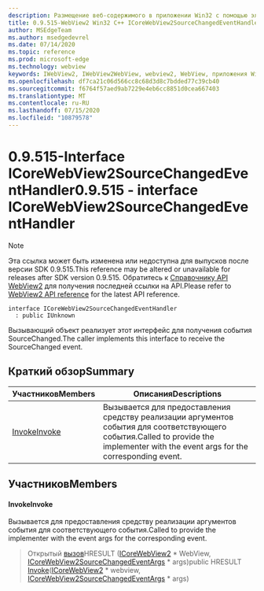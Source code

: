 ```yaml
---
description: Размещение веб-содержимого в приложении Win32 с помощью элемента управления Microsoft Edge WebView2
title: 0.9.515-WebView2 Win32 C++ ICoreWebView2SourceChangedEventHandler
author: MSEdgeTeam
ms.author: msedgedevrel
ms.date: 07/14/2020
ms.topic: reference
ms.prod: microsoft-edge
ms.technology: webview
keywords: IWebView2, IWebView2WebView, webview2, WebView, приложения Win32, Win32, EDGE, ICoreWebView2, ICoreWebView2Controller, элемент управления "веб-браузер", HTML Edge
ms.openlocfilehash: df7ca21c06d566cc8c68d3d8c7bdded77c39cb40
ms.sourcegitcommit: f6764f57aed9ab7229e4eb6cc8851d0cea667403
ms.translationtype: MT
ms.contentlocale: ru-RU
ms.lasthandoff: 07/15/2020
ms.locfileid: "10879578"
---
```

# <span data-ttu-id="6b2e8-104">0.9.515-Interface ICoreWebView2SourceChangedEventHandler</span><span class="sxs-lookup"><span data-stu-id="6b2e8-104">0.9.515 - interface ICoreWebView2SourceChangedEventHandler</span></span> 

> [!NOTE]
> <span data-ttu-id="6b2e8-105">Эта ссылка может быть изменена или недоступна для выпусков после версии SDK 0.9.515.</span><span class="sxs-lookup"><span data-stu-id="6b2e8-105">This reference may be altered or unavailable for releases after SDK version 0.9.515.</span></span> <span data-ttu-id="6b2e8-106">Обратитесь к [Справочнику API WebView2](../../../webview2-api-reference.md) для получения последней ссылки на API.</span><span class="sxs-lookup"><span data-stu-id="6b2e8-106">Please refer to [WebView2 API reference](../../../webview2-api-reference.md) for the latest API reference.</span></span>

```
interface ICoreWebView2SourceChangedEventHandler
  : public IUnknown
```

<span data-ttu-id="6b2e8-107">Вызывающий объект реализует этот интерфейс для получения события SourceChanged.</span><span class="sxs-lookup"><span data-stu-id="6b2e8-107">The caller implements this interface to receive the SourceChanged event.</span></span>

## <span data-ttu-id="6b2e8-108">Краткий обзор</span><span class="sxs-lookup"><span data-stu-id="6b2e8-108">Summary</span></span>

 <span data-ttu-id="6b2e8-109">Участников</span><span class="sxs-lookup"><span data-stu-id="6b2e8-109">Members</span></span>                        | <span data-ttu-id="6b2e8-110">Описания</span><span class="sxs-lookup"><span data-stu-id="6b2e8-110">Descriptions</span></span>
--------------------------------|---------------------------------------------
[<span data-ttu-id="6b2e8-111">Invoke</span><span class="sxs-lookup"><span data-stu-id="6b2e8-111">Invoke</span></span>](#invoke) | <span data-ttu-id="6b2e8-112">Вызывается для предоставления средству реализации аргументов события для соответствующего события.</span><span class="sxs-lookup"><span data-stu-id="6b2e8-112">Called to provide the implementer with the event args for the corresponding event.</span></span>

## <span data-ttu-id="6b2e8-113">Участников</span><span class="sxs-lookup"><span data-stu-id="6b2e8-113">Members</span></span>

#### <span data-ttu-id="6b2e8-114">Invoke</span><span class="sxs-lookup"><span data-stu-id="6b2e8-114">Invoke</span></span> 

<span data-ttu-id="6b2e8-115">Вызывается для предоставления средству реализации аргументов события для соответствующего события.</span><span class="sxs-lookup"><span data-stu-id="6b2e8-115">Called to provide the implementer with the event args for the corresponding event.</span></span>

> <span data-ttu-id="6b2e8-116">Открытый [вызов](#invoke)HRESULT ([ICoreWebView2](icorewebview2.md) \* WebView, [ICoreWebView2SourceChangedEventArgs](icorewebview2sourcechangedeventargs.md) \* args)</span><span class="sxs-lookup"><span data-stu-id="6b2e8-116">public HRESULT [Invoke](#invoke)([ICoreWebView2](icorewebview2.md) \* webview, [ICoreWebView2SourceChangedEventArgs](icorewebview2sourcechangedeventargs.md) \* args)</span></span>

